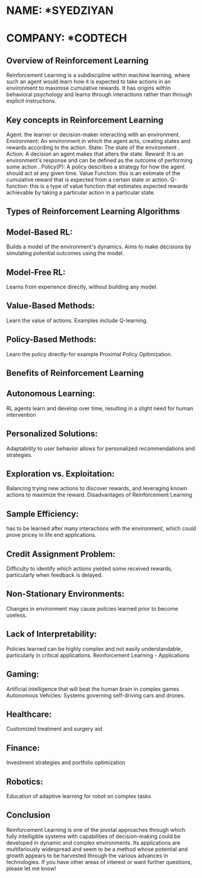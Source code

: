 # NAME:  *SYEDZIYAN 
# COMPANY:  *CODTECH 


## Overview of Reinforcement Learning
Reinforcement Learning is a subdiscipline within machine learning, where such an agent would learn how it is expected to take actions in an environment to maximise cumulative rewards. It has origins within behavioral psychology and learns through interactions rather than through explicit instructions.
## Key concepts in Reinforcement Learning
Agent: the learner or decision-maker interacting with an environment.
Environment: An environment in which the agent acts, creating states and rewards according to the action.
State: The state of the environment .
Action: A decision an agent makes that alters the state.
Reward: It is an environment's response and can be defined as the outcome of performing some action .
Policy(P): A policy describes a strategy for how the agent should act at any given time.
Value Function: this is an estimate of the cumulative reward that is expected from a certain state or action.
Q-function: this is a type of value function that estimates expected rewards achievable by taking a particular action in a particular state.
## Types of Reinforcement Learning Algorithms
## Model-Based RL:
Builds a model of the environment's dynamics.
Aims to make decisions by simulating potential outcomes using the model.
## Model-Free RL:
Learns from experience directly, without building any model.
## Value-Based Methods: 
Learn the value of actions. Examples include Q-learning.
## Policy-Based Methods:
Learn the policy directly-for example Proximal Policy Optimization.
## Benefits of Reinforcement Learning
## Autonomous Learning:
RL agents learn and develop over time, resulting in a slight need for human intervention
## Personalized Solutions:
Adaptability to user behavior allows for personalized recommendations and strategies.
## Exploration vs. Exploitation:
Balancing trying new actions to discover rewards, and leveraging known actions to maximize the reward.
Disadvantages of Reinforcement Learning
## Sample Efficiency:
has to be learned after many interactions with the environment, which could prove pricey in life end applications.
## Credit Assignment Problem: 
Difficulty to identify which actions yielded some received rewards, particularly when feedback is delayed.
## Non-Stationary Environments:
Changes in environment may cause policies learned prior to become useless.
## Lack of Interpretability:
Policies learned can be highly complex and not easily understandable, particularly in critical applications.
Reinforcement Learning - Applications
## Gaming:
Artificial intelligence that will beat the human brain in complex games
Autonomous Vehicles: Systems governing self-driving cars and drones.
## Healthcare:
Customized treatment and surgery aid
## Finance:
Investment strategies and portfolio optimization
## Robotics:
Education of adaptive learning for robot on complex tasks
## Conclusion
Reinforcement Learning is one of the pivotal approaches through which fully intelligible systems with capabilities of decision-making could be developed in dynamic and complex environments. Its applications are multifariously widespread and seem to be a method whose potential and growth appears to be harvested through the various advances in technologies. If you have other areas of interest or want further questions, please let me know!
